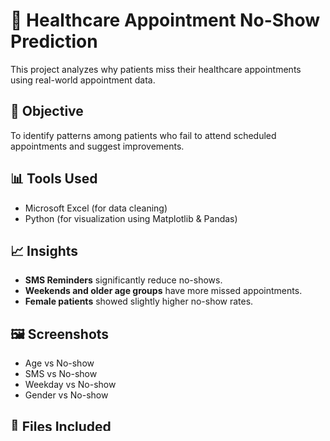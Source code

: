 # 🏥 Healthcare Appointment No-Show Prediction

This project analyzes why patients miss their healthcare appointments using real-world appointment data.

## 🎯 Objective
To identify patterns among patients who fail to attend scheduled appointments and suggest improvements.

## 📊 Tools Used
- Microsoft Excel (for data cleaning)
- Python (for visualization using Matplotlib & Pandas)

## 📈 Insights
- **SMS Reminders** significantly reduce no-shows.
- **Weekends and older age groups** have more missed appointments.
- **Female patients** showed slightly higher no-show rates.

## 🖼️ Screenshots
- Age vs No-show
- SMS vs No-show
- Weekday vs No-show
- Gender vs No-show

## 📁 Files Included
- Healthcare_NoShow_Excel.xlsx
- Report.pdf
- Screenshots folder
